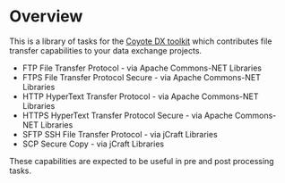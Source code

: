 # Overview

This is a library of tasks for the [Coyote DX toolkit](https://github.com/sdcote/coyote) which contributes file transfer capabilities to your data exchange projects.

* FTP File Transfer Protocol - via Apache Commons-NET Libraries
* FTPS File Transfer Protocol Secure - via Apache Commons-NET Libraries
* HTTP HyperText Transfer Protocol - via Apache Commons-NET Libraries
* HTTPS HyperText Transfer Protocol Secure - via Apache Commons-NET Libraries
* SFTP SSH File Transfer Protocol - via jCraft Libraries
* SCP Secure Copy - via jCraft Libraries

These capabilities are expected to be useful in pre and post processing tasks.

